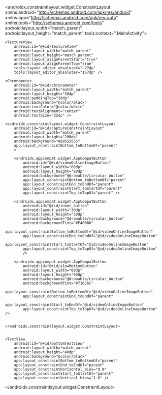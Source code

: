 <?xml version="1.0" encoding="utf-8"?>

<androidx.constraintlayout.widget.ConstraintLayout
    xmlns:android="http://schemas.android.com/apk/res/android"
    xmlns:app="http://schemas.android.com/apk/res-auto"
    xmlns:tools="http://schemas.android.com/tools"
    android:layout_width="match_parent"
    android:layout_height="match_parent"
    tools:context=".MainActivity">

    <TextureView
        android:id="@+id/textureView"
        android:layout_width="match_parent"
        android:layout_height="match_parent"
        android:layout_alignParentStart="true"
        android:layout_alignParentTop="true"
        tools:layout_editor_absoluteX="-27dp"
        tools:layout_editor_absoluteY="157dp" />

    <Chronometer
        android:id="@+id/chronometer"
        android:layout_width="match_parent"
        android:layout_height="50dp"
        android:paddingTop="10dp"
        android:background="@color/black"
        android:textColor="@color/white"
        android:textAlignment="center"
        android:textSize="22dp" />

    <androidx.constraintlayout.widget.ConstraintLayout
        android:id="@+id/captureConstraintLayout"
        android:layout_width="match_parent"
        android:layout_height="200dp"
        android:background="#80555555"
        app:layout_constraintBottom_toBottomOf="parent"
        >

        <androidx.appcompat.widget.AppCompatButton
            android:id="@+id/videoOnlineImageButton"
            android:layout_width="80dp"
            android:layout_height="80dp"
            android:background="@drawable/circular_button"
            app:layout_constraintBottom_toBottomOf="parent"
            app:layout_constraintEnd_toEndOf="parent"
            app:layout_constraintStart_toStartOf="parent"
            app:layout_constraintTop_toTopOf="parent" />

        <androidx.appcompat.widget.AppCompatButton
            android:id="@+id/inner_button"
            android:layout_width="30dp"
            android:layout_height="30dp"
            android:background="@drawable/circular_button"
            android:backgroundTint="#F40000"
            app:layout_constraintBottom_toBottomOf="@id/videoOnlineImageButton"
            app:layout_constraintEnd_toEndOf="@id/videoOnlineImageButton"
            app:layout_constraintStart_toStartOf="@id/videoOnlineImageButton"
            app:layout_constraintTop_toTopOf="@id/videoOnlineImageButton"
            />

        <androidx.appcompat.widget.AppCompatButton
            android:id="@+id/slowMotionButton"
            android:layout_width="60dp"
            android:layout_height="60dp"
            android:background="@drawable/circular_button"
            android:backgroundTint="#716C6C"
            app:layout_constraintBottom_toBottomOf="@id/videoOnlineImageButton"
            app:layout_constraintEnd_toEndOf="parent"
            app:layout_constraintStart_toEndOf="@id/videoOnlineImageButton"
            app:layout_constraintTop_toTopOf="@id/videoOnlineImageButton" />


    </androidx.constraintlayout.widget.ConstraintLayout>


    <TextView
        android:id="@+id/bottomTextView"
        android:layout_width="match_parent"
        android:layout_height="40dp"
        android:background="@color/black"
        app:layout_constraintBottom_toBottomOf="parent"
        app:layout_constraintEnd_toEndOf="parent"
        app:layout_constraintHorizontal_bias="0.0"
        app:layout_constraintStart_toStartOf="parent"
        app:layout_constraintVertical_bias="1.0" />


</androidx.constraintlayout.widget.ConstraintLayout>